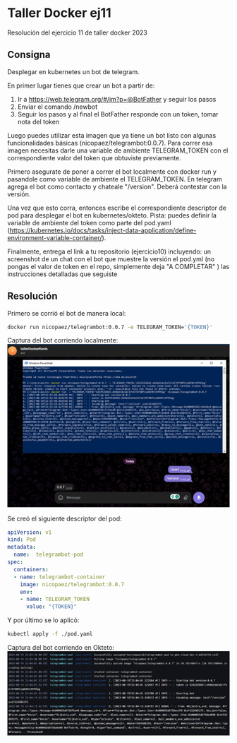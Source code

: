 # Taller Docker ej11

Resolución del ejercicio 11 de taller docker 2023

## Consigna

Desplegar en kubernetes un bot de telegram.

En primer lugar tienes que crear un bot a partir de:

1. Ir a https://web.telegram.org/#/im?p=@BotFather y seguir los pasos
2. Enviar el comando /newbot
3. Seguir los pasos y al final el BotFather responde con un token, tomar nota del token

Luego puedes utilizar esta imagen que ya tiene un bot listo con algunas funcionalidades básicas (nicopaez/telegrambot:0.0.7).
Para correr esa imagen necesitas darle una variable de ambiente TELEGRAM_TOKEN con el correspondiente valor del token que obtuviste previamente.

Primero asegurate de poner a correr el bot localmente con docker run y pasandole como variable de ambiente el TELEGRAM_TOKEN.
En telegram agrega el bot como contacto y chateale "/version". Deberá contestar con la versión.


Una vez que esto corra, entonces escribe el correspondiente descriptor de pod para desplegar el bot en kubernetes/okteto.
Pista: puedes definir la variable de ambiente del token como parte del pod.yaml (https://kubernetes.io/docs/tasks/inject-data-application/define-environment-variable-container/).

Finalmente, entrega el link a tu repositorio (ejercicio10) incluyendo:
un screenshot de un chat con el bot que muestre la versión
el pod.yml (no pongas el valor de token en el repo, simplemente deja "A COMPLETAR" )
las instrucciones detalladas que seguiste

## Resolución

Primero se corrió el bot de manera local:
```bash
docker run nicopaez/telegrambot:0.0.7 -e TELEGRAM_TOKEN='{TOKEN}'
```

Captura del bot corriendo localmente:
![image info](./img/bot_local.PNG)

Se creó el siguiente descriptor del pod:

```yaml
apiVersion: v1
kind: Pod
metadata:
  name:  telegrambot-pod
spec:
  containers:
  - name: telegrambot-container
    image: nicopaez/telegrambot:0.0.7
    env:
    - name: TELEGRAM_TOKEN
      value: "{TOKEN}"
```

Y por último se lo aplicó:

```bash
kubectl apply -f ./pod.yaml
```

Captura del bot corriendo en Okteto:
![image info](./img/bot_okteto.PNG)